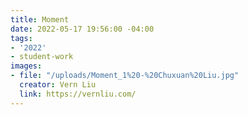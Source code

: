 ```yaml
---
title: Moment
date: 2022-05-17 19:56:00 -04:00
tags:
- '2022'
- student-work
images:
- file: "/uploads/Moment_1%20-%20Chuxuan%20Liu.jpg"
  creator: Vern Liu
  link: https://vernliu.com/
---
```


